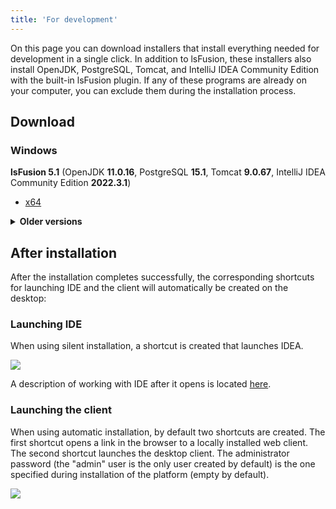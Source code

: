 ```yaml
---
title: 'For development'
---
```


On this page you can download installers that install everything needed for development in a single click. In addition to lsFusion, these installers also install OpenJDK, PostgreSQL, Tomcat, and IntelliJ IDEA Community Edition with the built-in lsFusion plugin. If any of these programs are already on your computer, you can exclude them during the installation process.

## Download

### Windows

**lsFusion 5.1** (OpenJDK **11.0.16**, PostgreSQL **15.1**, Tomcat **9.0.67**, IntelliJ IDEA Community Edition **2022.3.1**)

- [x64](https://download.lsfusion.org/exe/lsfusion-dev-5.1-x64.exe)

<details><summary><strong>Older versions</strong></summary>
<br/>

- lsFusion 5.0 ([x64](https://download.lsfusion.org/exe/lsfusion-dev-5.0-x64.exe))
- lsFusion 4.1 ([x32](https://download.lsfusion.org/exe/lsfusion-dev-4.1.exe) / [x64](https://download.lsfusion.org/exe/lsfusion-dev-4.1-x64.exe))
- lsFusion 3.1 ([x32](https://download.lsfusion.org/exe/lsfusion-dev-3.1.exe) / [x64](https://download.lsfusion.org/exe/lsfusion-dev-3.1-x64.exe))
- lsFusion 2.4 ([x32](https://download.lsfusion.org/exe/lsfusion-dev-2.4.exe) / [x64](https://download.lsfusion.org/exe/lsfusion-dev-2.4-x64.exe))

</details>
   

## After installation

After the installation completes successfully, the corresponding shortcuts for launching IDE and the client will automatically be created on the desktop:

### Launching IDE

When using silent installation, a shortcut is created that launches IDEA.

![](images/Development_auto_IDEA.png)

A description of working with IDE after it opens is located [here](IDE.md).

### Launching the client

When using automatic installation, by default two shortcuts are created. The first shortcut opens a link in the browser to a locally installed web client. The second shortcut launches the desktop client. The administrator password (the "admin" user is the only user created by default) is the one specified during installation of the platform (empty by default).

![](images/Development_auto_lsFusion.png)

